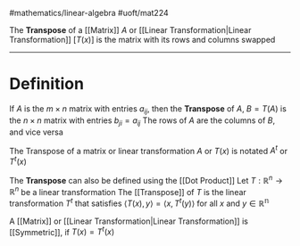 #mathematics/linear-algebra 
#uoft/mat224 

The **Transpose** of a [[Matrix]] $A$ or [[Linear Transformation|Linear Transformation]] $[T(x)]$ is the matrix with its rows and columns swapped 


---

# Definition

If $A$ is the $m\times n$ matrix with entries $a_{ij}$, then the **Transpose** of $A$, $B=T(A)$ is the $n\times n$ matrix with entries $b_{ji}=a_{ij}$ The rows of $A$ are the columns of $B$, and vice versa

The Transpose of a matrix or linear transformation $A$ or $T(x)$ is notated $A^{t}$ or $T^{t}(x)$

The **Transpose** can also be defined using the [[Dot Product]]
	 Let $T:\mathbb{R}^{n}\rightarrow \mathbb{R}^{n}$ be a linear transformation
	 The [[Transpose]] of $T$ is the linear transformation $T^{t}$ that satisfies $\langle T(x),y\rangle=\langle x, T^{t}(y)\rangle$ for all $x$ and $y\in \mathbb{R^{n}}$

A [[Matrix]] or [[Linear Transformation|Linear Transformation]] is [[Symmetric]], if $T(x)=T^{t}(x)$